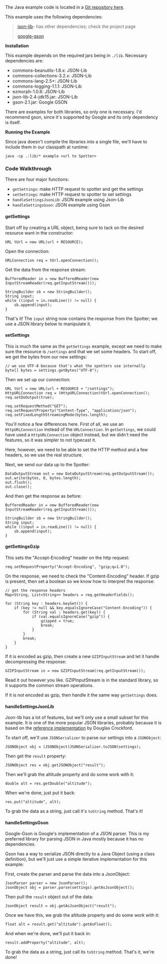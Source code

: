 The Java example code is located in a [Git repository here]().

This example uses the following dependencies:

> [json-lib](http://json-lib.sourceforge.net/)- has other dependencies; check the project page
> 
> [google-gson](http://code.google.com/p/google-gson/)

**Installation**

This example depends on the required jars being in `./lib`. Necessary dependencies are:

- commons-beanutils-1.8.x: JSON-Lib
- commons-collections-3.2.x: JSON-Lib
- commons-lang-2.5+: JSON-Lib
- commons-logging-1.1.1: JSON-Lib
- ezmorph-1.0.6: JSON-Lib
- json-lib-2.4-jdk15.jar: JSON-Lib
- gson-2.1.jar: Google GSON

There are examples for both libraries, so only one is necessary. I'd recommend gson, since it's supported by Google and its only dependency is itself.

**Running the Example**

Since java doesn't compile the libraries into a single file, we'll have to include them in our classpath at runtime:

    java -cp .:lib/* example <url to Spotter>

### Code Walkthrough ###

There are four major functions:

- `getSettings`: make HTTP request to spotter and get the settings
- `setSettings`: make HTTP request to spotter to set settings
- `handleSettingsJsonLib`: JSON example using Json-Lib
- `handleSettingsGson`: JSON example using Gson

#### getSettings ####

Start off by creating a URL object, being sure to tack on the desired resource want in the constructor:

    URL tUrl = new URL(url + RESOURCE);

Open the connection:

    URLConnection req = tUrl.openConnection();

Get the data from the response stream:

    BufferedReader in = new BufferedReader(new InputStreamReader(req.getInputStream()));

    StringBuilder sb = new StringBuilder();
    String input;
    while ((input = in.readLine()) != null) {
        sb.append(input);
    }

That's it! The `input` string now contains the response from the Spotter; we use a JSON library below to manipulate it.

#### setSettings ####

This is much the same as the `getSettings` example, except we need to make sure the resource is `/settings` and that we set some headers. To start off, we get the bytes from our new settings:

    // we use UTF-8 because that's what the spotters use internally
    byte[] bytes = settings.getBytes("UTF-8");

Then we set up our connection:

    URL tUrl = new URL(url + RESOURCE + "/settings");
    HttpURLConnection req = (HttpURLConnection)tUrl.openConnection();
    req.setDoOutput(true);

    req.setRequestMethod("GET");
    req.setRequestProperty("Content-Type", "application/json");
    req.setFixedLengthStreamingMode(bytes.length);

You'll notice a few differences here. First of all, we use an `HttpURLConnection` instead of the `URLConnection`. In `getSettings`, we could have used a `HttpURLConnection` object instead, but we didn't need the features, so it was simpler to not typecast it.

Here, however, we need to be able to set the HTTP method and a few headers, so we use the real structure.

Next, we send our data up to the Spotter:

    DataOutputStream out = new DataOutputStream(req.getOutputStream());
    out.write(bytes, 0, bytes.length);
    out.flush();
    out.close();

And then get the response as before:

    BufferedReader in = new BufferedReader(new InputStreamReader(req.getInputStream()));

    StringBuilder sb = new StringBuilder();
    String input;
    while ((input = in.readLine()) != null) {
        sb.append(input);
    }

#### getSettingsGzip ####

This sets the "Accept-Encoding" header on the http request:

    req.setRequestProperty("Accept-Encoding", "gzip;q=1.0");

On the response, we need to check the "Content-Encoding" header. If gzip is present, then set a boolean so we know how to interpret the response:

    // get the response headers
    Map<String, List<String>> headers = req.getHeaderFields();

    for (String key : headers.keySet()) {
        if (key != null && key.equalsIgnoreCase("Content-Encoding")) {
            for (String val : headers.get(key)) {
                if (val.equalsIgnoreCase("gzip")) {
                    gzipped = true;
                    break;
                }
            }
            break;
        }
    }

If it is encoded as gzip, then create a new `GZIPInputStream` and let it handle decompressing the response:

    GZIPInputStream in = new GZIPInputStream(req.getInputStream());

Read it out however you like.  GZIPInputStream is in the standard library, so it supports the common stream operations.

If it is not encoded as gzip, then handle it the same way `getSettings` does.

#### handleSettingsJsonLib ####

Json-lib has a lot of features, but we'll only use a small subset for this example. It is one of the more popular JSON libraries, probably because it is based on the [reference implementation](http://www.json.org/java) by Douglas Crockford.

To start off, we'll use `JSONSerializer` to parse our settings into a `JSONObject`:

    JSONObject obj = (JSONObject)JSONSerializer.toJSON(settings);

Then get the `result` property:

    JSONObject res = obj.getJSONObject("result");

Then we'll grab the altitude property and do some work with it:

    double alt = res.getDouble("altitude");

When we're done, just put it back:

    res.put("altitude", alt);

To grab the data as a string, just call it's `toString` method. That's it!

#### handleSettingsGson ####

Google-Gson is Google's implementation of a JSON parser. This is my preferred library for parsing JSON in Java mostly because it has no dependencies.

Gson has a way to serialize JSON directly to a Java Object (using a class definition), but we'll just use a simple iterative implementation for this example:

First, create the parser and parse the data into a JsonObject:

    JsonParser parser = new JsonParser();
    JsonObject obj = parser.parse(settings).getAsJsonObject();

Then pull the `result` object out of the data:

    JsonObject result = obj.getAsJsonObject("result");

Once we have this, we grab the altitude property and do some work with it:

    float alt = result.get("altitude").getAsFloat();

And when we're done, we'll put it back in:

    result.addProperty("altitude", alt);

To grab the data as a string, just call its `toString` method. That's it, we're done!


